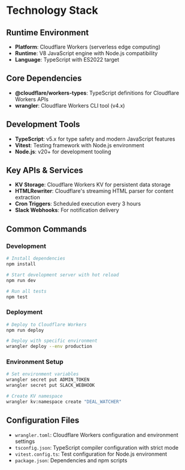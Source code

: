 # Technology Stack

## Runtime Environment
- **Platform**: Cloudflare Workers (serverless edge computing)
- **Runtime**: V8 JavaScript engine with Node.js compatibility
- **Language**: TypeScript with ES2022 target

## Core Dependencies
- **@cloudflare/workers-types**: TypeScript definitions for Cloudflare Workers APIs
- **wrangler**: Cloudflare Workers CLI tool (v4.x)

## Development Tools
- **TypeScript**: v5.x for type safety and modern JavaScript features
- **Vitest**: Testing framework with Node.js environment
- **Node.js**: v20+ for development tooling

## Key APIs & Services
- **KV Storage**: Cloudflare Workers KV for persistent data storage
- **HTMLRewriter**: Cloudflare's streaming HTML parser for content extraction
- **Cron Triggers**: Scheduled execution every 3 hours
- **Slack Webhooks**: For notification delivery

## Common Commands

### Development
```bash
# Install dependencies
npm install

# Start development server with hot reload
npm run dev

# Run all tests
npm test
```

### Deployment
```bash
# Deploy to Cloudflare Workers
npm run deploy

# Deploy with specific environment
wrangler deploy --env production
```

### Environment Setup
```bash
# Set environment variables
wrangler secret put ADMIN_TOKEN
wrangler secret put SLACK_WEBHOOK

# Create KV namespace
wrangler kv:namespace create "DEAL_WATCHER"
```

## Configuration Files
- `wrangler.toml`: Cloudflare Workers configuration and environment settings
- `tsconfig.json`: TypeScript compiler configuration with strict mode
- `vitest.config.ts`: Test configuration for Node.js environment
- `package.json`: Dependencies and npm scripts